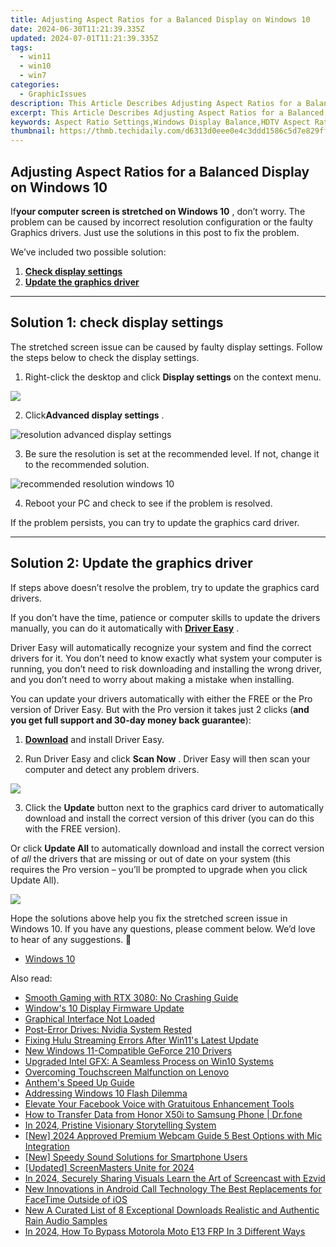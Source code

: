 ```yaml
---
title: Adjusting Aspect Ratios for a Balanced Display on Windows 10
date: 2024-06-30T11:21:39.335Z
updated: 2024-07-01T11:21:39.335Z
tags:
  - win11
  - win10
  - win7
categories:
  - GraphicIssues
description: This Article Describes Adjusting Aspect Ratios for a Balanced Display on Windows 10
excerpt: This Article Describes Adjusting Aspect Ratios for a Balanced Display on Windows 10
keywords: Aspect Ratio Settings,Windows Display Balance,HDTV Aspect Ratio Adjustment,Display Configuration Windows 10,Monitor Aspect Ratio Correction,Windows 10 Screen Settings Guide,Balanced Display Proportions on PC
thumbnail: https://thmb.techidaily.com/d6313d0eee0e4c3ddd1586c5d7e829ff31ae93664a6546275ff549ce8b039784.jpg
---
```


## Adjusting Aspect Ratios for a Balanced Display on Windows 10

 If**your computer screen is stretched on Windows 10** , don’t worry. The problem can be caused by incorrect resolution configuration or the faulty Graphics drivers. Just use the solutions in this post to fix the problem.

We’ve included two possible solution:

1. [**Check display settings**](#solution1)
2. [**Update the graphics driver**](#solution3)

---

## **Solution 1: check display settings**

 The stretched screen issue can be caused by faulty display settings. Follow the steps below to check the display settings.

1) Right-click the desktop and click **Display settings**  on the context menu.

![](https://images.drivereasy.com/wp-content/uploads/2017/11/img_5a17c192b55b7.jpg)

 2) Click**Advanced display settings** .

![resolution advanced display settings](https://images.drivereasy.com/wp-content/uploads/2016/08/resolution-advanced-display-settings-600x564.jpg)

 3) Be sure the resolution is set at the recommended level. If not, change it to the recommended solution.

![recommended resolution windows 10](https://images.drivereasy.com/wp-content/uploads/2016/08/recommended-resolution-windows-10-1-600x561.jpg)

4) Reboot your PC and check to see if the problem is resolved.

If the problem persists, you can try to update the graphics card driver.

---

## **Solution 2: Update the graphics driver**

 If steps above doesn’t resolve the problem, try to update the graphics card drivers.

 If you don’t have the time, patience or computer skills to update the drivers manually, you can do it automatically with **[Driver Easy](https://tools.techidaily.com/drivereasy/download/)**  .

 Driver Easy will automatically recognize your system and find the correct drivers for it. You don’t need to know exactly what system your computer is running, you don’t need to risk downloading and installing the wrong driver, and you don’t need to worry about making a mistake when installing.

 You can update your drivers automatically with either the FREE or the Pro version of Driver Easy. But with the Pro version it takes just 2 clicks (**and you get full support and 30-day money back guarantee**):

 1) **[Download](https://tools.techidaily.com/drivereasy/download/)**   and install Driver Easy.

 2) Run Driver Easy and click **Scan Now** . Driver Easy will then scan your computer and detect any problem drivers.

![](https://images.drivereasy.com/wp-content/uploads/2019/08/image-498.png)

 3) Click the **Update** button next to the graphics card driver to automatically download and install the correct version of this driver (you can do this with the FREE version).

 Or click **Update All**  to automatically download and install the correct version of _all_   the drivers that are missing or out of date on your system (this requires the Pro version – you’ll be prompted to upgrade when you click Update All).

![](https://images.drivereasy.com/wp-content/uploads/2019/08/image-499.png)

 Hope the solutions above help you fix the stretched screen issue in Windows 10\. If you have any questions, please comment below. We’d love to hear of any suggestions. 🙂

* [Windows 10](https://tools.techidaily.com/drivereasy/download/)

<ins class="adsbygoogle"
     style="display:block"
     data-ad-format="autorelaxed"
     data-ad-client="ca-pub-7571918770474297"
     data-ad-slot="1223367746"></ins>



<ins class="adsbygoogle"
     style="display:block"
     data-ad-client="ca-pub-7571918770474297"
     data-ad-slot="8358498916"
     data-ad-format="auto"
     data-full-width-responsive="true"></ins>

<span class="atpl-alsoreadstyle">Also read:</span>
<div><ul>
<li><a href="https://graphic-issues.techidaily.com/smooth-gaming-with-rtx-3080-no-crashing-guide/"><u>Smooth Gaming with RTX 3080: No Crashing Guide</u></a></li>
<li><a href="https://graphic-issues.techidaily.com/windows-10-display-firmware-update/"><u>Window's 10 Display Firmware Update</u></a></li>
<li><a href="https://graphic-issues.techidaily.com/graphical-interface-not-loaded/"><u>Graphical Interface Not Loaded</u></a></li>
<li><a href="https://graphic-issues.techidaily.com/post-error-drives-nvidia-system-rested/"><u>Post-Error Drives: Nvidia System Rested</u></a></li>
<li><a href="https://graphic-issues.techidaily.com/fixing-hulu-streaming-errors-after-win11s-latest-update/"><u>Fixing Hulu Streaming Errors After Win11's Latest Update</u></a></li>
<li><a href="https://graphic-issues.techidaily.com/new-windows-11-compatible-geforce-210-drivers/"><u>New Windows 11-Compatible GeForce 210 Drivers</u></a></li>
<li><a href="https://graphic-issues.techidaily.com/upgraded-intel-gfx-a-seamless-process-on-win10-systems/"><u>Upgraded Intel GFX: A Seamless Process on Win10 Systems</u></a></li>
<li><a href="https://graphic-issues.techidaily.com/overcoming-touchscreen-malfunction-on-lenovo/"><u>Overcoming Touchscreen Malfunction on Lenovo</u></a></li>
<li><a href="https://graphic-issues.techidaily.com/anthems-speed-up-guide/"><u>Anthem's Speed Up Guide</u></a></li>
<li><a href="https://graphic-issues.techidaily.com/addressing-windows-10-flash-dilemma/"><u>Addressing Windows 10 Flash Dilemma</u></a></li>
<li><a href="https://facebook-video-recording.techidaily.com/elevate-your-facebook-voice-with-gratuitous-enhancement-tools/"><u>Elevate Your Facebook Voice with Gratuitous Enhancement Tools</u></a></li>
<li><a href="https://android-transfer.techidaily.com/how-to-transfer-data-from-honor-x50i-to-samsung-phone-drfone-by-drfone-transfer-from-android-transfer-from-android/"><u>How to Transfer Data from Honor X50i to Samsung Phone | Dr.fone</u></a></li>
<li><a href="https://extra-approaches.techidaily.com/in-2024-pristine-visionary-storytelling-system/"><u>In 2024, Pristine Visionary Storytelling System</u></a></li>
<li><a href="https://video-capture.techidaily.com/new-2024-approved-premium-webcam-guide-5-best-options-with-mic-integration/"><u>[New] 2024 Approved  Premium Webcam Guide  5 Best Options with Mic Integration</u></a></li>
<li><a href="https://extra-skills.techidaily.com/new-speedy-sound-solutions-for-smartphone-users/"><u>[New] Speedy Sound Solutions for Smartphone Users</u></a></li>
<li><a href="https://screen-activity-recording.techidaily.com/updated-screenmasters-unite-for-2024/"><u>[Updated] ScreenMasters Unite for 2024</u></a></li>
<li><a href="https://screen-recording.techidaily.com/in-2024-securely-sharing-visuals-learn-the-art-of-screencast-with-ezvid/"><u>In 2024, Securely Sharing Visuals  Learn the Art of Screencast with Ezvid</u></a></li>
<li><a href="https://voice-adjusting.techidaily.com/new-innovations-in-android-call-technology-the-best-replacements-for-facetime-outside-of-ios/"><u>New Innovations in Android Call Technology The Best Replacements for FaceTime Outside of iOS</u></a></li>
<li><a href="https://audio-editing.techidaily.com/new-a-curated-list-of-8-exceptional-downloads-realistic-and-authentic-rain-audio-samples/"><u>New A Curated List of 8 Exceptional Downloads Realistic and Authentic Rain Audio Samples</u></a></li>
<li><a href="https://android-frp.techidaily.com/in-2024-how-to-bypass-motorola-moto-e13-frp-in-3-different-ways-by-drfone-android/"><u>In 2024, How To Bypass Motorola Moto E13 FRP In 3 Different Ways</u></a></li>
</ul></div>
